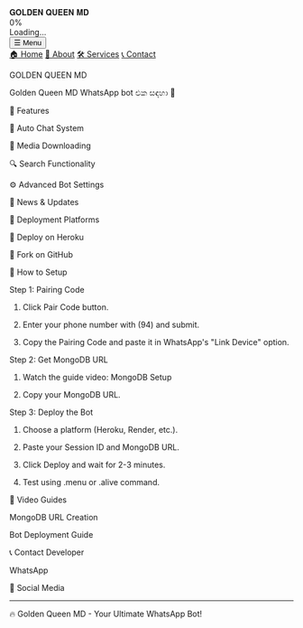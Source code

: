   <div class="pre-loader">
  <div class="pre-loader-box">
     <div class="loading-text">𝐆𝐎𝐋𝐃𝐄𝐍 𝐐𝐔𝐄𝐄𝐍 𝐌𝐃</div>
    <div class="loader-progress" id="progress_div">
      <div class="bar" id="bar1"></div>
    </div>
    <div class="percent" id="percent1">0%</div>
    <div class="loading-text">Loading...</div>
  </div>
</div>  
</head>
<body>



  <div class="content" >
  <div class="menu-container">
  <button class="menu-btn">☰ Menu</button>
        <div class="dropdown-menu">
            <a href="#">🏠 Home</a>
            <a href="#">📄 About</a>
            <a href="#">🛠 Services</a>
            <a href="https://wa.me/94776734030">📞 Contact</a>
        </div>
              </div>


GOLDEN QUEEN MD



Golden Queen MD WhatsApp bot එක සඳහා 🚀

📌 Features

🤖 Auto Chat System

🎵 Media Downloading

🔍 Search Functionality

⚙️ Advanced Bot Settings

📢 News & Updates


🚀 Deployment Platforms

🔹 Deploy on Heroku



🔹 Fork on GitHub



🔑 How to Setup

Step 1: Pairing Code

1. Click Pair Code button.


2. Enter your phone number with (94) and submit.


3. Copy the Pairing Code and paste it in WhatsApp's "Link Device" option.



Step 2: Get MongoDB URL

1. Watch the guide video: MongoDB Setup


2. Copy your MongoDB URL.



Step 3: Deploy the Bot

1. Choose a platform (Heroku, Render, etc.).


2. Paste your Session ID and MongoDB URL.


3. Click Deploy and wait for 2-3 minutes.


4. Test using .menu or .alive command.



🎥 Video Guides

MongoDB URL Creation



Bot Deployment Guide



📞 Contact Developer

WhatsApp

📲 Social Media




---

🔥 Golden Queen MD - Your Ultimate WhatsApp Bot!


